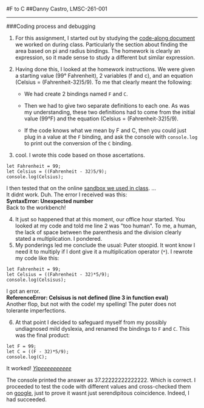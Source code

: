 #F to C 
##Danny Castro, LMSC-261-001

---
###Coding process and debugging
1. For this assignment, I started out by studying the [code-along document](https://github.com/rdwrome/261fa25/blob/main/03Operators%26Bindings/codealong.js) we worked on during class. Particularly the section about finding the area based on pi and radius bindings. The homework is clearly an expression, so it made sense to study a different but similar expression.
2. Having done this, I looked at the homework instructions. We were given a starting value (99° Fahrenheit), 2 variables (f and c), and an equation (Celsius = (Fahrenheit-32)5/9). To me that clearly meant the following:

    * We had create 2 bindings named `F` and `C`. 
	
	* Then we had to give two separate definitions to each one. As was my understanding, these two definitions had to come from the initial value (99°F) and the equation (Celsius = (Fahrenheit-32)5/9). 
	
	* If the code knows what we mean by F and C, then you could just plug in a value at the `F` binding, and ask the console with `console.log` to print out the conversion of the `C` binding.
3. cool. I wrote this code based on those ascertations.
```
let Fahrenheit = 99;  
let Celsius = ((Fahrenheit - 32)5/9);
console.log(Celsius);
```  
I then tested that on the online [sandbox we used in class](https://eloquentjavascript.net/code/).
...  
It didnt work. Duh. The error I received was this:  
**SyntaxError: Unexpected number**  
Back to the workbench!  

4. It just so happened that at this moment, our office hour started. You looked at my code and told me line 2 was "too human". To me, a human, the lack of space between the parenthesis and the division clearly stated a multiplication. I pondered.
5. My ponderings led me conclude the usual: Puter stoopid. It wont know I need it to multiply if I dont give it a multiplication operator (`*`). I rewrote my code like this:
```
let Fahrenheit = 99;
let Celsius = ((Fahrenheit - 32)*5/9);
console.log(Celsisus);
```
I got an error.  
**ReferenceError: Celsisus is not defined (line 3 in function eval)**  
Another flop, but not with the code! my spelling! The puter does not tolerante imperfections. 

6. At that point I decided to safeguard myself from my possibly undiagnosed mild dyslexia, and renamed the bindings to `F` and `C`. This was the final product:
```
let F = 99;
let C = ((F - 32)*5/9);
console.log(C);
```

It worked! [_Yipeeeeeeeeee_](https://www.youtube.com/shorts/Qu7KFMn54Bk)

The console printed the answer as 37.22222222222222. Which is correct. I proceeded to test the code with different values and cross-checked them on [google](https://www.google.com/search?q=google+celsius+to+fahrenheit&oq=google+celsius+to+f&gs_lcrp=EgZjaHJvbWUqBwgAEAAYgAQyBwgAEAAYgAQyBggBEEUYOTIICAIQABgWGB4yCAgDEAAYFhgeMggIBBAAGBYYHjIICAUQABgWGB4yCAgGEAAYFhgeMggIBxAAGBYYHjIICAgQABgWGB4yCAgJEAAYFhge0gEIMjc3NmowajeoAgCwAgA&sourceid=chrome&ie=UTF-8), just to prove it wasnt just serendipitous coincidence. Indeed, I had succeeded. 


